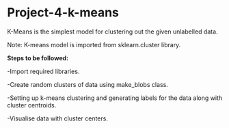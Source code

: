# Project-4-k-means
K-Means is the simplest model for clustering out the given unlabelled data.

Note: K-means model is imported from sklearn.cluster library.

**Steps to be followed:**

-Import required libraries.

-Create random clusters of data using make_blobs class.

-Setting up k-means clustering and generating labels for the data along with cluster centroids.

-Visualise data with cluster centers.

